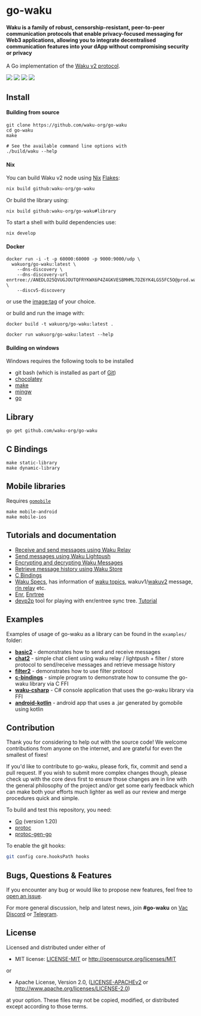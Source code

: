 # go-waku
#### Waku is a family of robust, censorship-resistant, peer-to-peer communication protocols that enable privacy-focused messaging for Web3 applications, allowing you to integrate decentralised communication features into your dApp without compromising security or privacy
A Go implementation of the [Waku v2 protocol](https://rfc.vac.dev/spec/10).


<p align="left">
  <a href="https://goreportcard.com/report/github.com/waku-org/go-waku"><img src="https://goreportcard.com/badge/github.com/waku-org/go-waku" /></a>
  <a href="https://godoc.org/github.com/waku-org/go-waku"><img src="http://img.shields.io/badge/godoc-reference-5272B4.svg?style=flat-square" /></a>
  <a href=""><img src="https://img.shields.io/badge/golang-%3E%3D1.20.0-orange.svg?style=flat-square" /></a>
  <a href="https://codeclimate.com/github/waku-org/go-waku/maintainability"><img src="https://api.codeclimate.com/v1/badges/426bdff6a339ff4d536b/maintainability" /></a>
  <br>
</p>

## Install

#### Building from source
```
git clone https://github.com/waku-org/go-waku
cd go-waku
make

# See the available command line options with
./build/waku --help
```
#### Nix
You can build Waku v2 node using [Nix](https://nixos.org/) [Flakes](https://nixos.wiki/wiki/Flakes):
```sh
nix build github:waku-org/go-waku
```
Or build the library using:
```
nix build github:waku-org/go-waku#library
```
To start a shell with build dependencies use:
```
nix develop
```

#### Docker
```
docker run -i -t -p 60000:60000 -p 9000:9000/udp \
  wakuorg/go-waku:latest \ 
    --dns-discovery \
    --dns-discovery-url enrtree://ANEDLO25QVUGJOUTQFRYKWX6P4Z4GKVESBMHML7DZ6YK4LGS5FC5O@prod.wakuv2.nodes.status.im \
    --discv5-discovery
```
or use the [image:tag](https://hub.docker.com/r/wakuorg/go-waku/tags) of your choice.

or build and run the image with:

```
docker build -t wakuorg/go-waku:latest .

docker run wakuorg/go-waku:latest --help
```

#### Building on windows

Windows requires the following tools to be installed
- git bash  (which is installed as part of [Git](https://git-scm.com/downloads))
- [chocolatey](https://chocolatey.org/install)
- [make](https://community.chocolatey.org/packages/make)
- [mingw](https://community.chocolatey.org/packages/mingw)
- [go](https://go.dev/doc/install)

## Library
```
go get github.com/waku-org/go-waku
```

## C Bindings
```
make static-library
make dynamic-library
```

## Mobile libraries
Requires [`gomobile`](https://pkg.go.dev/golang.org/x/mobile/cmd/gomobile)
```
make mobile-android
make mobile-ios
```

## Tutorials and documentation
- [Receive and send messages using Waku Relay](docs/api/relay.md)
- [Send messages using Waku Lightpush](docs/api/lightpush.md)
- [Encrypting and decrypting Waku Messages](docs/api/encoding.md)
- [Retrieve message history using Waku Store](docs/api/store.md)
- [C Bindings](library/c/README.md)
- [Waku Specs](https://rfc.vac.dev/spec), has information of [waku topics](https://rfc.vac.dev/spec/23/), wakuv1/[wakuv2](https://rfc.vac.dev/spec/14/) message, [rln relay](https://rfc.vac.dev/spec/58/) etc.
- [Enr](https://eips.ethereum.org/EIPS/eip-778), [Enrtree](https://eips.ethereum.org/EIPS/eip-1459)
- [devp2p](https://github.com/ethereum/go-ethereum/tree/master/cmd/devp2p) tool for playing with enr/entree sync tree. [Tutorial](https://geth.ethereum.org/docs/developers/geth-developer/dns-discovery-setup)

## Examples
Examples of usage of go-waku as a library can be found in the `examples/` folder:

- [**basic2**](examples/basic2) - demonstrates how to send and receive messages
- [**chat2**](examples/chat2) - simple chat client using waku relay / lightpush + filter / store protocol to send/receive messages and retrieve message history
- [**filter2**](examples/filter2) - demonstrates how to use filter protocol
- [**c-bindings**](examples/c-bindings) - simple program to demonstrate how to consume the go-waku library via C FFI
- [**waku-csharp**](examples/waku-csharp) - C# console application that uses the go-waku library via FFI
- [**android-kotlin**](examples/android-kotlin) - android app that uses a .jar generated by gomobile using kotlin


## Contribution
Thank you for considering to help out with the source code! We welcome contributions from anyone on the internet, and are grateful for even the smallest of fixes!

If you'd like to contribute to go-waku, please fork, fix, commit and send a pull request. If you wish to submit more complex changes though, please check up with the core devs first to ensure those changes are in line with the general philosophy of the project and/or get some early feedback which can make both your efforts much lighter as well as our review and merge procedures quick and simple.

To build and test this repository, you need:
  - [Go](https://golang.org/) (version 1.20)
  - [protoc](https://grpc.io/docs/protoc-installation/) 
  - [protoc-gen-go](https://protobuf.dev/getting-started/gotutorial/#compiling-protocol-buffers)

To enable the git hooks:

```bash
git config core.hooksPath hooks
```

## Bugs, Questions & Features

If you encounter any bug or would like to propose new features, feel free to [open an issue](https://github.com/waku-org/go-waku/issues/new/).

For more general discussion, help and latest news,  join **#go-waku** on [Vac Discord](https://discord.com/channels/864066763682218004/865466710924460034) or [Telegram](https://t.me/vacp2p).


## License
Licensed and distributed under either of

* MIT license: [LICENSE-MIT](LICENSE-MIT) or http://opensource.org/licenses/MIT

or

* Apache License, Version 2.0, ([LICENSE-APACHEv2](LICENSE-APACHEv2) or http://www.apache.org/licenses/LICENSE-2.0)

at your option. These files may not be copied, modified, or distributed except according to those terms.
